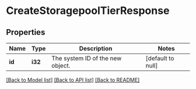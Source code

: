# CreateStoragepoolTierResponse

## Properties
Name | Type | Description | Notes
------------ | ------------- | ------------- | -------------
**id** | **i32** | The system ID of the new object. | [default to null]

[[Back to Model list]](../README.md#documentation-for-models) [[Back to API list]](../README.md#documentation-for-api-endpoints) [[Back to README]](../README.md)


